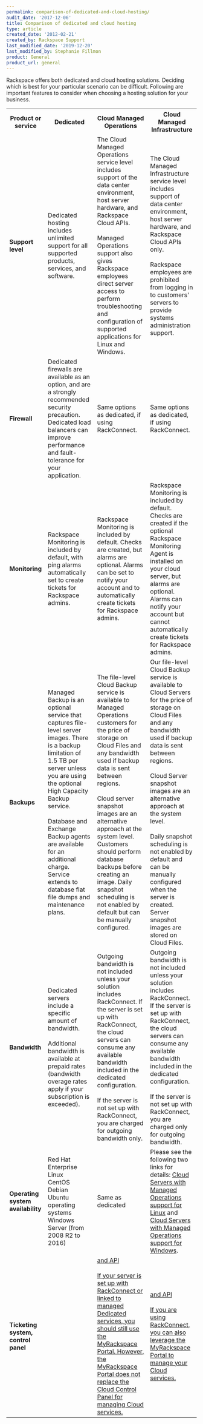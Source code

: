 ```yaml
---
permalink: comparison-of-dedicated-and-cloud-hosting/
audit_date: '2017-12-06'
title: Comparison of dedicated and cloud hosting
type: article
created_date: '2012-02-21'
created_by: Rackspace Support
last_modified_date: '2019-12-20'
last_modified_by: Stephanie Fillmon
product: General
product_url: general
---
```


Rackspace offers both dedicated and cloud hosting solutions. Deciding
which is best for your particular scenario can be difficult. Following
are important features to consider when choosing a hosting solution for
your business.

<table>
  <tr>
    <th>Product or service</th>
    <th>Dedicated</th>
    <th>Cloud Managed Operations</th>
    <th>Cloud Managed Infrastructure</th>
  </tr>
  <tr>
    <td><strong>Support level</strong></td>
    <td>Dedicated hosting includes unlimited support for all supported products, services, and software.</td>
    <td>The Cloud Managed Operations service level includes support of the data center environment, host server hardware, and Rackspace Cloud APIs.<br><br>Managed Operations support also gives Rackspace employees direct server access to perform troubleshooting and configuration of supported applications for Linux and Windows.</td>
    <td>The Cloud Managed Infrastructure service level includes support of data center environment, host server hardware, and Rackspace Cloud APIs only.<br><br>Rackspace employees are prohibited from logging in to customers' servers to provide systems administration support.</td>
  </tr>
  <tr>
    <td><strong>Firewall</strong></td>
    <td>Dedicated firewalls are available as an option, and are a strongly recommended security precaution. Dedicated
    load balancers can improve performance and fault-tolerance for your application.</td>
    <td>Same options as dedicated, if using RackConnect.</td>
    <td>Same options as dedicated, if using RackConnect.</td>
  </tr>
  <tr>
    <td><strong>Monitoring</strong></td>
    <td>Rackspace Monitoring is included by default, with ping alarms automatically set to create tickets for Rackspace admins.</td>
    <td>Rackspace Monitoring is included by default. Checks are created, but alarms are optional.  Alarms can be set to notify your account and to automatically create tickets for Rackspace admins. </td>
    <td>Rackspace Monitoring is included by default. Checks are created if the optional Rackspace Monitoring Agent is installed on your cloud server, but alarms are optional. Alarms can notify your account but cannot automatically create tickets for Rackspace admins. </td>
  </tr>
  <tr>
    <td><strong>Backups</strong></td>
    <td>Managed Backup is an optional service that captures file-level server images. There is a backup limitation of 1.5 TB per server unless you are using the optional High Capacity Backup service. <br><br>Database and Exchange Backup agents are available for an additional charge. Service extends to database flat file dumps and maintenance plans.</td>
    <td>The file-level Cloud Backup service is available to Managed Operations customers for the price of storage on Cloud Files and any bandwidth used if backup data is sent between regions.<br><br>Cloud server snapshot images are an alternative approach at the system level. Customers should perform database backups before creating an image. Daily snapshot scheduling is not enabled by default but can be manually configured.</td>
    <td>Our file-level Cloud Backup service is available to Cloud Servers for the price of storage on Cloud Files and any bandwidth used if backup data is sent between regions.<br><br>Cloud Server snapshot images are an alternative approach at the system level.<br><br>Daily snapshot scheduling is not enabled by default and can be manually configured when the server is created. Server snapshot images are stored on Cloud Files.</td>
  </tr>
  <tr>
    <td><strong>Bandwidth</strong></td>
    <td>Dedicated servers include a specific amount of bandwidth.<br><br>Additional bandwidth is available at prepaid rates (bandwidth overage rates apply if your subscription is exceeded).</td>
    <td>Outgoing bandwidth is not included unless your solution includes RackConnect. If the server is set up with RackConnect, the cloud servers can consume any available bandwidth included in the dedicated configuration.<br><br>If the server is not set up with RackConnect, you are charged for outgoing bandwidth only.</td>
    <td>Outgoing bandwidth is not included unless your solution includes RackConnect. If the server is set up with RackConnect, the cloud servers can consume any available bandwidth included in the dedicated configuration.<br><br>If the server is not set up with RackConnect, you are charged only for outgoing bandwidth.</td>
  </tr>
  <tr>
    <td><strong>Operating system availability</strong></td>
    <td>Red Hat Enterprise Linux<br>CentOS<br>Debian<br>Ubuntu operating systems<br>Windows Server (from 2008 R2 to 2016)</td>
    <td>Same as dedicated
    <td>Please see the following two links for details: <a href="/how-to/cloud-servers-with-managed-operations-support-for-linux">Cloud Servers with Managed Operations support for Linux</a> and <a href="/how-to/cloud-servers-with-managed-operations-support-for-windows">Cloud Servers with Managed Operations support for Windows</a>.</td>
  </tr>
  <tr>
    <td><strong>Ticketing system, control panel</strong></td>
    <td><a href="https://login.rackspace.com/" MyRackspace Portal</a></td>
    <td><a href="https://login.rackspace.com/" Cloud Control Panel</a> and API<br><br>If your server is set up with RackConnect or linked to managed Dedicated services, you should still use the MyRackspace Portal. However, the MyRackspace Portal does not replace the Cloud Control Panel for managing Cloud services.</td>
    <td><a href="https://login.rackspace.com/" Cloud Control Panel</a> and API<br><br>If you are using RackConnect, you can also leverage the MyRackspace Portal to manage your Cloud services.</td>
  </tr>
</table>
